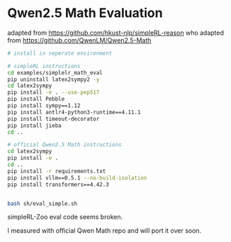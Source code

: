 # Qwen2.5 Math Evaluation

adapted from https://github.com/hkust-nlp/simpleRL-reason
who adapted from https://github.com/QwenLM/Qwen2.5-Math

```bash
# install in seperate environment

# simpleRL instructions
cd examples/simplelr_math_eval
pip uninstall latex2sympy2 -y
cd latex2sympy
pip install -e . --use-pep517
pip install Pebble
pip install sympy==1.12
pip install antlr4-python3-runtime==4.11.1
pip install timeout-decorator
pip install jieba
cd ..

# official Qwen2.5 Math instructions
cd latex2sympy
pip install -e .
cd ..
pip install -r requirements.txt 
pip install vllm==0.5.1 --no-build-isolation
pip install transformers==4.42.3


bash sh/eval_simple.sh

```

simpleRL-Zoo eval code seems broken.

I measured with official Qwen Math repo and will port it over soon.
